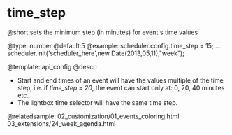 time_step
=============
@short:sets the minimum step (in minutes) for event's time values
	

@type: number
@default:5
@example:
scheduler.config.time_step = 15;
...
scheduler.init('scheduler_here',new Date(2013,05,11),"week");


@template:	api_config
@descr: 

- Start and end times of an event will have the values multiple of the time step, i.e. if *time_step = 20*, the event can start only at: 0, 20, 40 minutes etc. 
- The lightbox time selector will have the same time step.


@relatedsample:
	02_customization/01_events_coloring.html
    03_extensions/24_week_agenda.html
    
